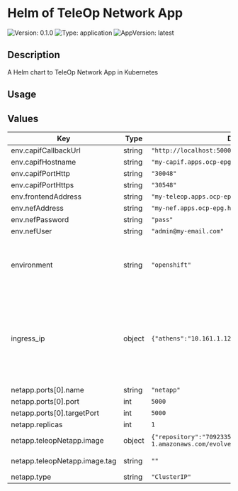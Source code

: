 # Helm of TeleOp Network App

![Version: 0.1.0](https://img.shields.io/badge/Version-0.1.0-informational?style=for-the-badge)
![Type: application](https://img.shields.io/badge/Type-application-informational?style=for-the-badge) 
![AppVersion: latest](https://img.shields.io/badge/AppVersion-latest-informational?style=for-the-badge) 

## Description

A Helm chart to TeleOp Network App in Kubernetes

## Usage

## Values

| Key | Type | Default | Description |
|-----|------|---------|-------------|
| env.capifCallbackUrl | string | `"http://localhost:5000"` |  |
| env.capifHostname | string | `"my-capif.apps.ocp-epg.hi.inet"` |  |
| env.capifPortHttp | string | `"30048"` |  |
| env.capifPortHttps | string | `"30548"` |  |
| env.frontendAddress | string | `"my-teleop.apps.ocp-epg.hi.inet"` |  |
| env.nefAddress | string | `"my-nef.apps.ocp-epg.hi.inet"` |  |
| env.nefPassword | string | `"pass"` |  |
| env.nefUser | string | `"admin@my-email.com"` |  |
| environment | string | `"openshift"` | The Environment variable. It accepts: 'kuberentes-athens', 'kuberentes-uma', 'openshift' |
| ingress_ip | object | `{"athens":"10.161.1.126","uma":"10.11.23.49"}` | If env: 'kuberentes-athens' or env: 'kuberentes-uma', use the Ip address dude for the kubernetes to your Ingress Controller ej: kubectl -n NAMESPACE_CAPIF get ing s |
| netapp.ports[0].name | string | `"netapp"` |  |
| netapp.ports[0].port | int | `5000` |  |
| netapp.ports[0].targetPort | int | `5000` |  |
| netapp.replicas | int | `1` |  |
| netapp.teleopNetapp.image | object | `{"repository":"709233559969.dkr.ecr.eu-central-1.amazonaws.com/evolved5g:teleopnetapp","tag":""}` | The docker image repository to use |
| netapp.teleopNetapp.image.tag | string | `""` | @default Chart version |
| netapp.type | string | `"ClusterIP"` |  |






